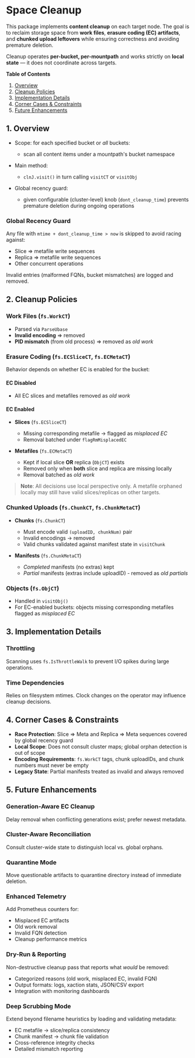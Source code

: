 # Space Cleanup

This package implements **content cleanup** on each target node. The goal is to reclaim
storage space from **work files**, **erasure coding (EC) artifacts**, and **chunked upload leftovers**
while ensuring correctness and avoiding premature deletion.

Cleanup operates **per-bucket, per-mountpath** and works strictly on **local state** —
it does not coordinate across targets.

**Table of Contents**

1. [Overview](#1-overview)
2. [Cleanup Policies](#2-cleanup-policies)
3. [Implementation Details](#3-implementation-details)
4. [Corner Cases & Constraints](#4-corner-cases--constraints)
5. [Future Enhancements](#5-future-enhancements)

## 1. Overview

* Scope: for each specified bucket or _all_ buckets:
  - scan all content items under a mountpath's bucket namespace

* Main method:
  - `clnJ.visit()` in turn calling `visitCT` or `visitObj`

* Global recency guard:
  - given configurable (cluster-level) knob (`dont_cleanup_time`) prevents premature deletion during ongoing operations

### Global Recency Guard

Any file with `mtime + dont_cleanup_time > now` is skipped to avoid racing against:

- Slice => metafile write sequences
- Replica => metafile write sequences
- Other concurrent operations

Invalid entries (malformed FQNs, bucket mismatches) are logged and removed.

## 2. Cleanup Policies

### Work Files (`fs.WorkCT`)

- Parsed via `ParseUbase`
- **Invalid encoding** => removed
- **PID mismatch** (from old process) => removed as *old work*

### Erasure Coding (`fs.ECSliceCT`, `fs.ECMetaCT`)

Behavior depends on whether EC is enabled for the bucket:

#### EC Disabled
- All EC slices and metafiles removed as *old work*

#### EC Enabled
- **Slices** (`fs.ECSliceCT`)
  - Missing corresponding metafile → flagged as *misplaced EC*
  - Removal batched under `flagRmMisplacedEC`

- **Metafiles** (`fs.ECMetaCT`)
  - Kept if local slice **OR** replica (`ObjCT`) exists
  - Removed only when **both** slice and replica are missing locally
  - Removal batched as *old work*

> **Note**: All decisions use local perspective only. A metafile orphaned locally may still have valid slices/replicas on other targets.

### Chunked Uploads (`fs.ChunkCT`, `fs.ChunkMetaCT`)

- **Chunks** (`fs.ChunkCT`)
  - Must encode valid `(uploadID, chunkNum)` pair
  - Invalid encodings → removed
  - Valid chunks validated against manifest state in `visitChunk`

- **Manifests** (`fs.ChunkMetaCT`)
  - *Completed* manifests (no extras) kept
  - *Partial* manifests (extras include uploadID) - removed as *old partials*

### Objects (`fs.ObjCT`)

- Handled in `visitObj()`
- For EC-enabled buckets: objects missing corresponding metafiles flagged as *misplaced EC*

## 3. Implementation Details

### Throttling
Scanning uses `fs.IsThrottleWalk` to prevent I/O spikes during large operations.

### Time Dependencies
Relies on filesystem mtimes. Clock changes on the operator may influence cleanup decisions.

## 4. Corner Cases & Constraints

- **Race Protection**: Slice => Meta and Replica => Meta sequences covered by global recency guard
- **Local Scope**: Does not consult cluster maps; global orphan detection is out of scope
- **Encoding Requirements**: `fs.WorkCT` tags, chunk uploadIDs, and chunk numbers must never be empty
- **Legacy State**: Partial manifests treated as invalid and always removed

## 5. Future Enhancements

### Generation-Aware EC Cleanup
Delay removal when conflicting generations exist; prefer newest metadata.

### Cluster-Aware Reconciliation
Consult cluster-wide state to distinguish local vs. global orphans.

### Quarantine Mode
Move questionable artifacts to quarantine directory instead of immediate deletion.

### Enhanced Telemetry
Add Prometheus counters for:
- Misplaced EC artifacts
- Old work removal
- Invalid FQN detection
- Cleanup performance metrics

### Dry-Run & Reporting
Non-destructive cleanup pass that reports what *would* be removed:

- Categorized reasons (old work, misplaced EC, invalid FQN)
- Output formats: logs, xaction stats, JSON/CSV export
- Integration with monitoring dashboards

### Deep Scrubbing Mode
Extend beyond filename heuristics by loading and validating metadata:
- EC metafile → slice/replica consistency
- Chunk manifest → chunk file validation
- Cross-reference integrity checks
- Detailed mismatch reporting
